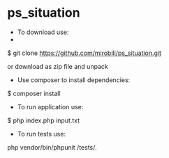 # ps_situation

- To download use:
- 
$ git clone https://github.com/mirobili/ps_situation.git

or  download as zip file and unpack


- Use composer to install dependencies:
  
$ composer install

- To run application use:
  
$ php index.php input.txt


- To run tests use:
  
php vendor/bin/phpunit /tests/.
